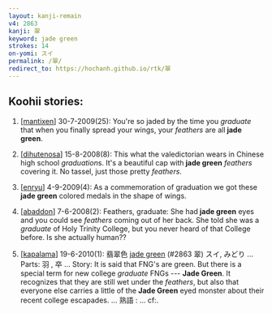 ```yaml
---
layout: kanji-remain
v4: 2863
kanji: 翠
keyword: jade green
strokes: 14
on-yomi: スイ
permalink: /翠/
redirect_to: https://hochanh.github.io/rtk/翠
---
```


## Koohii stories: 

1) [<a href="http://kanji.koohii.com/profile/mantixen">mantixen</a>] 30-7-2009(25): You&#039;re so jaded by the time you <em>graduate</em> that when you finally spread your wings, your <em>feathers</em> are all<strong> jade green</strong>.

2) [<a href="http://kanji.koohii.com/profile/dihutenosa">dihutenosa</a>] 15-8-2008(8): This what the valedictorian wears in Chinese high school <em>graduation</em>s. It&#039;s a beautiful cap with<strong> jade green</strong> <em>feathers</em> covering it. No tassel, just those pretty <em>feathers</em>.

3) [<a href="http://kanji.koohii.com/profile/enryu">enryu</a>] 4-9-2009(4): As a commemoration of graduation we got these<strong> jade green</strong> colored medals in the shape of wings.

4) [<a href="http://kanji.koohii.com/profile/abaddon">abaddon</a>] 7-6-2008(2): Feathers, graduate: She had<strong> jade green</strong> eyes and you could see <em>feathers</em> coming out of her back. She told she was a <em>graduate</em> of Holy Trinity College, but you never heard of that College before. Is she actually human??

5) [<a href="http://kanji.koohii.com/profile/kapalama">kapalama</a>] 19-6-2010(1): 翡翠色 <a href="../v4/2863.html">jade green</a> (#2863 翠) スイ, みどり ... Parts: 羽 , 卒 ... Story: It is said that FNG&#039;s are green. But there is a special term for new college <em>graduate</em> FNGs --- <strong>Jade Green</strong>. It recognizes that they are still wet under the <em>feathers</em>, but also that everyone else carries a little of the <strong>Jade Green</strong> eyed monster about their recent college escapades. ... 熟語 : ... cf:.

